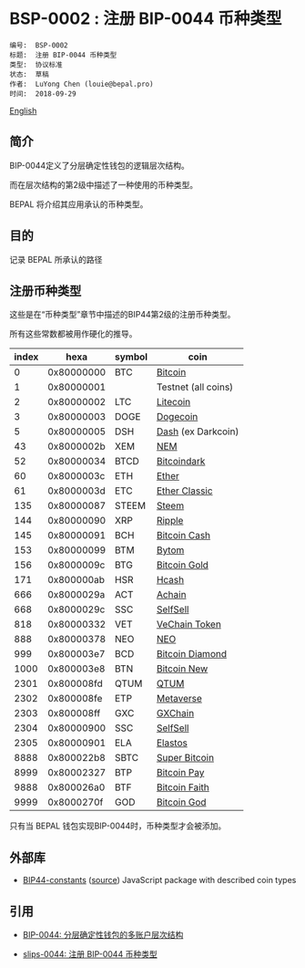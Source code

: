 # BSP-0002 : 注册 BIP-0044 币种类型

```
编号:  BSP-0002
标题:  注册 BIP-0044 币种类型
类型:  协议标准
状态:  草稿
作者:  LuYong Chen (louie@bepal.pro)
时间:  2018-09-29
```

[English](bsp-0002_en.md)

## 简介

BIP-0044定义了分层确定性钱包的逻辑层次结构。

而在层次结构的第2级中描述了一种使用的币种类型。

BEPAL 将介绍其应用承认的币种类型。

## 目的

记录 BEPAL 所承认的路径

## 注册币种类型

这些是在“币种类型”章节中描述的BIP44第2级的注册币种类型。

所有这些常数都被用作硬化的推导。

index | hexa       | symbol | coin
------|------------|--------|-----------------------------------
0     | 0x80000000 | BTC    | [Bitcoin](https://bitcoin.org/)
1     | 0x80000001 |        | Testnet (all coins)
2     | 0x80000002 | LTC    | [Litecoin](https://litecoin.org/)
3     | 0x80000003 | DOGE   | [Dogecoin](https://github.com/dogecoin/dogecoin)
5     | 0x80000005 | DSH    | [Dash](https://github.com/dashpay/dash) (ex Darkcoin)
43    | 0x8000002b | XEM    | [NEM](https://github.com/NemProject)
52    | 0x80000034 | BTCD   | [Bitcoindark](https://github.com/jl777/btcd)
60    | 0x8000003c | ETH    | [Ether](https://ethereum.org/ether)
61    | 0x8000003d | ETC    | [Ether Classic](https://ethereumclassic.github.io)
135   | 0x80000087 | STEEM  | [Steem](http://steem.io)
144   | 0x80000090 | XRP    | [Ripple](https://ripple.com)
145   | 0x80000091 | BCH    | [Bitcoin Cash](https://www.bitcoincash.org)
153   | 0x80000099 | BTM    | [Bytom](https://bytom.io)
156   | 0x8000009c | BTG    | [Bitcoin Gold](http://www.btcgpu.org)
171   | 0x800000ab | HSR    | [Hcash](https://h.cash)
666   | 0x8000029a | ACT    | [Achain](https://www.achain.com/)
668   | 0x8000029c | SSC    | [SelfSell](https://www.selfsell.com/)
818   | 0x80000332 | VET    | [VeChain Token](https://vechain.com/)
888   | 0x80000378 | NEO    | [NEO](https://neo.org/)
999   | 0x800003e7 | BCD    | [Bitcoin Diamond](http://btcd.io/)
1000  | 0x800003e8 | BTN    | [Bitcoin New](http://bitcoinnew.org/)
2301  | 0x800008fd | QTUM   | [QTUM](https://qtum.org/en/)
2302  | 0x800008fe | ETP    | [Metaverse](https://mvs.org/)
2303  | 0x800008ff | GXC    | [GXChain](https://www.gxb.io)
2304  | 0x80000900 | SSC    | [SelfSell](https://www.selfsell.com)
2305  | 0x80000901 | ELA    | [Elastos](https://www.elastos.org/)
8888  | 0x800022b8 | SBTC   | [Super Bitcoin](https://www.superbtc.org)
8999  | 0x80002327 | BTP    | [Bitcoin Pay](http://www.btceasypay.com)
9888  | 0x800026a0 | BTF    | [Bitcoin Faith](http://bitcoinfaith.org)
9999  | 0x8000270f | GOD    | [Bitcoin God](https://www.bitcoingod.org)

只有当 BEPAL 钱包实现BIP-0044时，币种类型才会被添加。

## 外部库

* [BIP44-constants](https://www.npmjs.com/package/bip44-constants) ([source](http://github.com/bitcoinjs/bip44-constants)) JavaScript package with described coin types

## 引用

* [BIP-0044: 分层确定性钱包的多账户层次结构](https://github.com/bitcoin/bips/blob/master/bip-0044.mediawiki)

* [slips-0044: 注册 BIP-0044 币种类型](https://github.com/satoshilabs/slips/blob/master/slip-0044.md)
